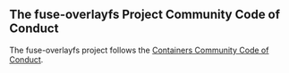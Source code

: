 ## The fuse-overlayfs Project Community Code of Conduct

The fuse-overlayfs project follows the [Containers Community Code of Conduct](https://github.com/containers/common/blob/master/CODE-OF-CONDUCT.md).
